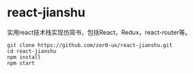 # react-jianshu
实用react技术栈实现仿简书，包括React，Redux，react-router等。

```
git clone https://github.com/zer0-ux/react-jianshu.git
cd react-jianshu
npm install
npm start
```
